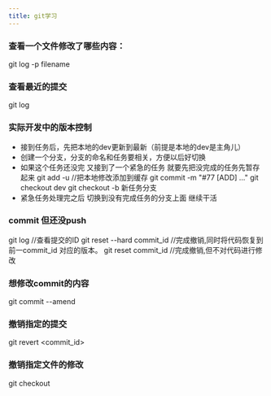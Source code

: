 ```yaml
---
title: git学习
---
```


### 查看一个文件修改了哪些内容：
  git log -p filename

### 查看最近的提交
  git log

### 实际开发中的版本控制
* 接到任务后，先把本地的dev更新到最新（前提是本地的dev是主角儿）
* 创建一个分支，分支的命名和任务要相关，方便以后好切换
* 如果这个任务还没完   又接到了一个紧急的任务   就要先把没完成的任务先暂存起来
  git add -u          //把本地修改添加到缓存
  git commit -m "#77 [ADD] ..."
  git checkout dev
  git checkout -b 新任务分支
* 紧急任务处理完之后 切换到没有完成任务的分支上面    继续干活



###  commit 但还没push
  git log    //查看提交的ID
  git reset --hard commit_id   //完成撤销,同时将代码恢复到前一commit_id 对应的版本。
  git reset commit_id   //完成撤销,但不对代码进行修改


### 想修改commit的内容
  git commit --amend

### 撤销指定的提交
  git revert <commit_id>

### 撤销指定文件的修改
  git checkout <filename>
